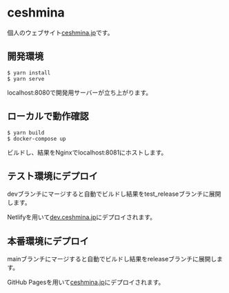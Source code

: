 # ceshmina

個人のウェブサイト[ceshmina.jp](https://ceshmina.jp)です。


## 開発環境

```
$ yarn install
$ yarn serve
```

localhost:8080で開発用サーバーが立ち上がります。


## ローカルで動作確認

```
$ yarn build
$ docker-compose up
```

ビルドし、結果をNginxでlocalhost:8081にホストします。


## テスト環境にデプロイ

devブランチにマージすると自動でビルドし結果をtest_releaseブランチに展開します。

Netlifyを用いて[dev.ceshmina.jp](https://dev.ceshmina.jp)にデプロイされます。


## 本番環境にデプロイ

mainブランチにマージすると自動でビルドし結果をreleaseブランチに展開します。

GitHub Pagesを用いて[ceshmina.jp](https://ceshmina.jp)にデプロイされます。
